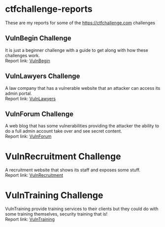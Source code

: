 # ctfchallenge-reports
These are my reports for some of the https://ctfchallenge.com challenges
## VulnBegin Challenge
It is just a beginner challenge with a guide to get along with how these
challenges work.\
Report link: [VulnBegin](VulnBegin/steps.md)
## VulnLawyers Challenge
A law company that has a vulnerable website that an attacker can access its admin portal.\
Report link: [VulnLawyers](VulnLawyers/vulnLawyersSteps.md)
## VulnForum Challenge
A web blog that has some vulnerabilities providing the attacker the ability to do a full admin account take over and see secret content.\
Report link: [VulnForum](VulnForum/vulnForumSteps.md)
# VulnRecruitment Challenge
A recruitment website that shows its staff and exposes some stuff.\
Report link: [VulnRecruitment](VulnRecruitment/vulnRecruitmentSteps.md)

# VulnTraining Challenge
VulnTraining provide training services to their clients but they could do with some training themselves, security training that is!\
Report link: [VulnTraining](VulnTraining/vulnTrainingWalkthrough.md)